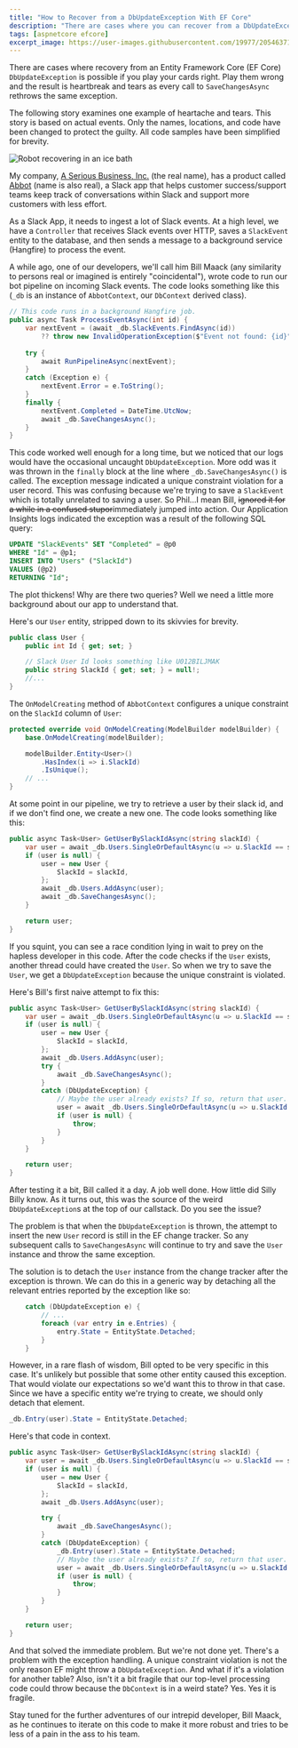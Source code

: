```yaml
---
title: "How to Recover from a DbUpdateException With EF Core"
description: "There are cases where you can recover from a DbUpdateException if you play your cards right. This post highlights one such scenario, a pitfall that's easy to run into, and how to recover."
tags: [aspnetcore efcore]
excerpt_image: https://user-images.githubusercontent.com/19977/205463714-68148077-0539-45c9-955d-5c687058cfa8.png
---
```


There are cases where recovery from an Entity Framework Core (EF Core) `DbUpdateException` is possible if you play your cards right. Play them wrong and the result is heartbreak and tears as every call to `SaveChangesAsync` rethrows the same exception.

The following story examines one example of heartache and tears. This story is based on actual events. Only the names, locations, and code have been changed to protect the guilty. All code samples have been simplified for brevity.

![Robot recovering in an ice bath](https://user-images.githubusercontent.com/19977/205463714-68148077-0539-45c9-955d-5c687058cfa8.png "Even robots need to recover")

My company, [A Serious Business, Inc.](https://www.aseriousbusiness.com/) (the real name), has a product called [Abbot](https://ab.bot/) (name is also real), a Slack app that helps customer success/support teams keep track of conversations within Slack and support more customers with less effort.

As a Slack App, it needs to ingest a lot of Slack events. At a high level, we have a `Controller` that receives Slack events over HTTP, saves a `SlackEvent` entity to the database, and then sends a message to a background service (Hangfire) to process the event.

A while ago, one of our developers, we'll call him Bill Maack (any similarity to persons real or imagined is entirely "coincidental"), wrote code to run our bot pipeline on incoming Slack events. The code looks something like this (`_db` is an instance of `AbbotContext`, our `DbContext` derived class).

```csharp
// This code runs in a background Hangfire job.
public async Task ProcessEventAsync(int id) {
    var nextEvent = (await _db.SlackEvents.FindAsync(id))
        ?? throw new InvalidOperationException($"Event not found: {id}");
    
    try {
        await RunPipelineAsync(nextEvent);
    }
    catch (Exception e) {
        nextEvent.Error = e.ToString();
    }
    finally {
        nextEvent.Completed = DateTime.UtcNow;
        await _db.SaveChangesAsync();
    }
}
```

This code worked well enough for a long time, but we noticed that our logs would have the occasional uncaught `DbUpdateException`. More odd was it was thrown in the `finally` block at the line where `_db.SaveChangesAsync()` is called. The exception message indicated a unique constraint violation for a user record. This was confusing because we're trying to save a `SlackEvent` which is totally unrelated to saving a user. So Phil...I mean Bill, ~~ignored it for a while in a confused stupor~~immediately jumped into action. Our Application Insights logs indicated the exception was a result of the following SQL query:

```sql
UPDATE "SlackEvents" SET "Completed" = @p0
WHERE "Id" = @p1;
INSERT INTO "Users" ("SlackId")
VALUES (@p2)
RETURNING "Id";
```

The plot thickens! Why are there two queries? Well we need a little more background about our app to understand that.

Here's our `User` entity, stripped down to its skivvies for brevity.

```csharp
public class User {
    public int Id { get; set; }

    // Slack User Id looks something like U012BILJMAK
    public string SlackId { get; set; } = null!;
    //...
}
```

The `OnModelCreating` method of `AbbotContext` configures a unique constraint on the `SlackId` column of `User`:

```csharp
protected override void OnModelCreating(ModelBuilder modelBuilder) {
    base.OnModelCreating(modelBuilder);

    modelBuilder.Entity<User>()
        .HasIndex(i => i.SlackId)
        .IsUnique();
    // ...
}
```

At some point in our pipeline, we try to retrieve a user by their slack id, and if we don't find one, we create a new one. The code looks something like this:

```csharp
public async Task<User> GetUserBySlackIdAsync(string slackId) {
    var user = await _db.Users.SingleOrDefaultAsync(u => u.SlackId == slackId);
    if (user is null) {
        user = new User {
            SlackId = slackId,
        };
        await _db.Users.AddAsync(user);
        await _db.SaveChangesAsync();
    }

    return user;
}
```

If you squint, you can see a race condition lying in wait to prey on the hapless developer in this code. After the code checks if the `User` exists, another thread could have created the `User`. So when we try to save the `User`, we get a `DbUpdateException` because the unique constraint is violated.

Here's Bill's first naive attempt to fix this:

```csharp
public async Task<User> GetUserBySlackIdAsync(string slackId) {
    var user = await _db.Users.SingleOrDefaultAsync(u => u.SlackId == slackId);
    if (user is null) {
        user = new User {
            SlackId = slackId,
        };
        await _db.Users.AddAsync(user);
        try {
            await _db.SaveChangesAsync();
        }
        catch (DbUpdateException) {
            // Maybe the user already exists? If so, return that user.
            user = await _db.Users.SingleOrDefaultAsync(u => u.SlackId == slackId);
            if (user is null) {
                throw;
            }
        }
    }

    return user;
}
```

After testing it a bit, Bill called it a day. A job well done. How little did Silly Billy know. As it turns out, this was the source of the weird `DbUpdateException`s at the top of our callstack. Do you see the issue?

The problem is that when the `DbUpdateException` is thrown, the attempt to insert the new `User` record is still in the EF change tracker. So any subsequent calls to `SaveChangesAsync` will continue to try and save the `User` instance and throw the same exception.

The solution is to detach the `User` instance from the change tracker after the exception is thrown. We can do this in a generic way by detaching all the relevant entries reported by the exception like so:

```csharp
    catch (DbUpdateException e) {
        // ...
        foreach (var entry in e.Entries) {
            entry.State = EntityState.Detached;
        }
    }
```

However, in a rare flash of wisdom, Bill opted to be very specific in this case. It's unlikely but possible that some other entity caused this exception. That would violate our expectations so we'd want this to throw in that case. Since we have a specific entity we're trying to create, we should only detach that element.

```csharp
_db.Entry(user).State = EntityState.Detached;
```

Here's that code in context.

```csharp
public async Task<User> GetUserBySlackIdAsync(string slackId) {
    var user = await _db.Users.SingleOrDefaultAsync(u => u.SlackId == slackId);
    if (user is null) {
        user = new User {
            SlackId = slackId,
        };
        await _db.Users.AddAsync(user);

        try {
            await _db.SaveChangesAsync();
        }
        catch (DbUpdateException) {
            _db.Entry(user).State = EntityState.Detached;
            // Maybe the user already exists? If so, return that user.
            user = await _db.Users.SingleOrDefaultAsync(u => u.SlackId == slackId);
            if (user is null) {
                throw;
            }
        }
    }

    return user;
}
```

And that solved the immediate problem. But we're not done yet. There's a problem with the exception handling. A unique constraint violation is not the only reason EF might throw a `DbUpdateException`. And what if it's a violation for another table? Also, isn't it a bit fragile that our top-level processing code could throw because the `DbContext` is in a weird state? Yes. Yes it is fragile.

Stay tuned for the further adventures of our intrepid developer, Bill Maack, as he continues to iterate on this code to make it more robust and tries to be less of a pain in the ass to his team.
